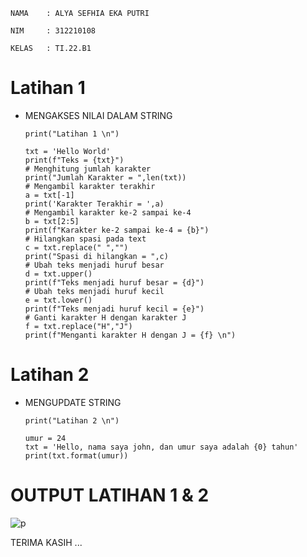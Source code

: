     NAMA    : ALYA SEFHIA EKA PUTRI

    NIM     : 312210108

    KELAS   : TI.22.B1

# Latihan 1

- MENGAKSES NILAI DALAM STRING

      print("Latihan 1 \n")

      txt = 'Hello World'
      print(f"Teks = {txt}")
      # Menghitung jumlah karakter
      print("Jumlah Karakter = ",len(txt))
      # Mengambil karakter terakhir
      a = txt[-1]
      print('Karakter Terakhir = ',a)
      # Mengambil karakter ke-2 sampai ke-4
      b = txt[2:5]
      print(f"Karakter ke-2 sampai ke-4 = {b}")
      # Hilangkan spasi pada text 
      c = txt.replace(" ","")
      print("Spasi di hilangkan = ",c)
      # Ubah teks menjadi huruf besar
      d = txt.upper()
      print(f"Teks menjadi huruf besar = {d}")
      # Ubah teks menjadi huruf kecil
      e = txt.lower()
      print(f"Teks menjadi huruf kecil = {e}")
      # Ganti karakter H dengan karakter J
      f = txt.replace("H","J")
      print(f"Menganti karakter H dengan J = {f} \n")
      
# Latihan 2

- MENGUPDATE STRING

      print("Latihan 2 \n")

      umur = 24
      txt = 'Hello, nama saya john, dan umur saya adalah {0} tahun'
      print(txt.format(umur))
      
# OUTPUT LATIHAN 1 & 2

  ![p](https://user-images.githubusercontent.com/115520278/212911199-0fc01605-dd3e-41aa-b94e-1871dad4fdc0.PNG)
  
TERIMA KASIH ...
